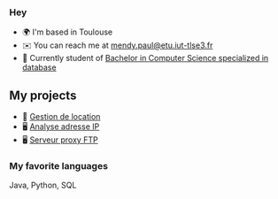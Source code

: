 ### Hey
* 🌍  I'm based in Toulouse
* ✉️  You can reach me at [mendy.paul@etu.iut-tlse3.fr](mailto:mendy.paul@etu.iut-tlse3.fr)
* 🚀  Currently student of [Bachelor in Computer Science specialized in database](https://www.univ-tlse3.fr/but-specialite-informatique)

## My projects
* 🏡 [Gestion de location](https://github.com/gaiailou/housing-rentals-application)
* 🖥️ [Analyse adresse IP](https://github.com/endspigel/Analyse-adresse-IP)
* 🖥 [Serveur proxy FTP](https://github.com/endspigel/proxyFTP)

### My favorite languages
Java, Python, SQL
